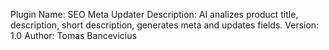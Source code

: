
Plugin Name: SEO Meta Updater
Description: AI analizes product title, description, short description, generates 
    meta and updates fields. 
Version: 1.0
Author: Tomas Bancevicius
